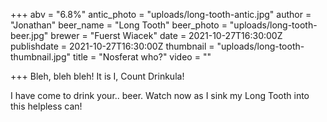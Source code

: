 +++
abv = "6.8%"
antic_photo = "uploads/long-tooth-antic.jpg"
author = "Jonathan"
beer_name = "Long Tooth"
beer_photo = "uploads/long-tooth-beer.jpg"
brewer = "Fuerst Wiacek"
date = 2021-10-27T16:30:00Z
publishdate = 2021-10-27T16:30:00Z
thumbnail = "uploads/long-tooth-thumbnail.jpg"
title = "Nosferat who?"
video = ""

+++
Bleh, bleh bleh! It is I, Count Drinkula!

I have come to drink your.. beer. Watch now as I sink my Long Tooth into this helpless can!